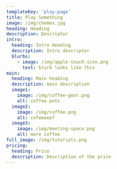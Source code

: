 ```yaml
---
templateKey: 'play-page'
title: Play Something
image: /img/chemex.jpg
heading: Heading
description: Descriptor
intro:
  heading: Intro Heading
  description: Intro descriptor
  blurbs:
    - image: /img/apple-touch-icon.png
      text: blurb looks like this
main:
  heading: Main heading
  description: main description
  image1:
    image: /img/coffee-gear.png
    alt: coffee pots
  image2:
    image: /img/coffee.png
    alt: cofeeeeef
  image3:
    image: /img/meeting-space.png
    alt: more coffee
full_image: /img/tutorials.png
pricing:
  heading: Price
  description: Description of the price
---
```

